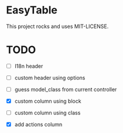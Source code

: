EasyTable
===============

This project rocks and uses MIT-LICENSE.


TODO
==============

- [ ] I18n header
- [ ] custom header using options
- [ ] guess model_class from current controller
- [x] custom column using block
- [ ] custom column using class
- [x] add actions column

